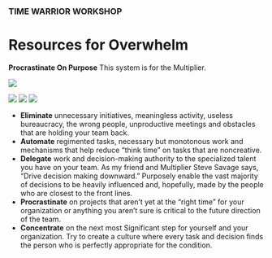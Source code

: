 ### TIME WARRIOR WORKSHOP

# Resources for Overwhelm 

**Procrastinate On Purpose** This system is for the Multiplier.

<a href="https://www.amazon.com/Procrastinate-Purpose-Permissions-Multiply-Your/dp/0399170634/" target="_blank"><img src="http://teaching.polishedsolid.com/time-warrior/procrastinate-on-purpose.jpg"></a>


<img src="http://teaching.polishedsolid.com/time-warrior/significance.png">

<img src="http://teaching.polishedsolid.com/time-warrior/focus-funnel-1.png">

<img src="http://teaching.polishedsolid.com/time-warrior/focus-funnel-2.png">


* **Eliminate** unnecessary initiatives, meaningless activity, useless bureaucracy, the wrong people, unproductive meetings and obstacles that are holding your team back. 
* **Automate** regimented tasks, necessary but monotonous work and mechanisms that help reduce “think time” on tasks that are noncreative. 
* **Delegate** work and decision-making authority to the specialized talent you have on your team. As my friend and Multiplier Steve Savage says, “Drive decision making downward.” Purposely enable the vast majority of decisions to be heavily influenced and, hopefully, made by the people who are closest to the front lines. 
* **Procrastinate** on projects that aren’t yet at the “right time” for your organization or anything you aren’t sure is critical to the future direction of the team. 
* **Concentrate** on the next most Significant step for yourself and your organization. Try to create a culture where every task and decision finds the person who is perfectly appropriate for the condition.



